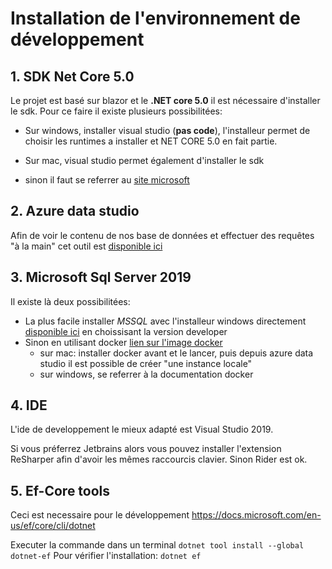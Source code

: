 # Installation de l'environnement de développement



## 1. SDK Net Core 5.0

Le projet est basé sur blazor et le **.NET core 5.0** il est nécessaire d'installer le sdk. Pour ce faire il existe plusieurs possibilitées:

* Sur windows, installer visual studio (**pas code**), l'installeur permet de choisir les runtimes a installer et NET CORE 5.0 en fait partie.

* Sur mac, visual studio permet également d'installer le sdk 
* sinon il faut se referrer au [site microsoft](https://dotnet.microsoft.com/download) 

## 2. Azure data studio

Afin de voir le contenu de nos base de données et effectuer des requêtes "à la main" cet outil est [disponible ici](https://docs.microsoft.com/en-us/sql/azure-data-studio/download-azure-data-studio?view=sql-server-ver15)

## 3. Microsoft Sql Server 2019

Il existe là deux possibilitées:

* La plus facile installer *MSSQL* avec l'installeur windows directement [disponible ici](https://www.microsoft.com/en-us/sql-server/sql-server-downloads) en choissisant la version developer
* Sinon en utilisant docker [lien sur l'image docker](https://hub.docker.com/_/microsoft-mssql-server)
  * sur mac: installer docker avant et le lancer, puis depuis azure data studio il est possible de créer "une instance locale"
  * sur windows, se referrer à la documentation docker

## 4. IDE

L'ide de developpement le mieux adapté est Visual Studio 2019. 

Si vous préferrez Jetbrains alors vous pouvez installer l'extension ReSharper afin d'avoir les mêmes raccourcis clavier. Sinon Rider est ok.

## 5. Ef-Core tools

Ceci est necessaire pour le développement https://docs.microsoft.com/en-us/ef/core/cli/dotnet 

Executer la commande dans un terminal `dotnet tool install --global dotnet-ef`
Pour vérifier l'installation: `dotnet ef`

